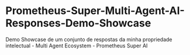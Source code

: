 # Prometheus-Super-Multi-Agent-AI-Responses-Demo-Showcase
Demo Showcase de um conjunto de respostas da minha propriedade intelectual - Multi Agent Ecosystem - Prometheus Super AI
